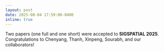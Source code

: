 ```yaml
---
layout: post
date: 2025-08-04 17:59:00-0400
inline: true
---
```


Two papers (one full and one short) were accepted to **SIGSPATIAL 2025**. Congratulations to Chenyang, Thanh, Xinpeng, Sourabh, and our collaborators!
